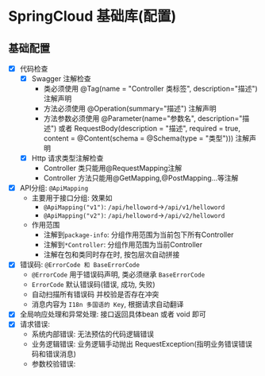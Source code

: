 # SpringCloud 基础库(配置)

## 基础配置

- [X] 代码检查
    - [X] Swagger 注解检查
        - 类必须使用 @Tag(name = "Controller 类标签", description="描述") 注解声明
        - 方法必须使用 @Operation(summary="描述") 注解声明
        - 方法参数必须使用 @Parameter(name="参数名", description="描述") 或者 RequestBody(description = "描述", required = true, content = @Content(schema = @Schema(type = "类型"))) 注解声明
    - [X] Http 请求类型注解检查
        - Controller 类只能用@RequestMapping注解
        - Controller 方法只能用@GetMapping,@PostMapping...等注解
- [X] API分组: `@ApiMapping`
    - 主要用于接口分组: 效果如
        - `@ApiMapping("v1")`: `/api/helloword`->`/api/v1/helloword`
        - `@ApiMapping("v2")`: `/api/helloword`->`/api/v2/helloword`
    - 作用范围
        - 注解到`package-info`: 分组作用范围为当前包下所有Controller
        - 注解到`*Controller`: 分组作用范围为当前Controller
        - 注解在包和类同时存在时, 按包层次自动拼接
- [X] 错误码: `@ErrorCode 和 BaseErrorCode`
    - `@ErrorCode` 用于错误码声明, 类必须继承 `BaseErrorCode`
    - `ErrorCode` 默认错误码(错误, 成功, 失败)
    - 自动扫描所有错误码 并校验是否存在冲突
    - 消息内容为  `I18n 多国语的 Key`, 根据请求自动翻译
- [X] 全局响应处理和异常处理: 接口返回具体bean 或者 void 即可
- [X] 请求错误:  
    - 系统内部错误: 无法预估的代码逻辑错误
    - 业务逻辑错误: 业务逻辑手动抛出 RequestException(指明业务错误错误码和错误消息)
    - 参数校验错误: 